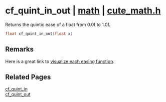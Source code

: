 # cf_quint_in_out | [math](https://github.com/RandyGaul/cute_framework/blob/master/docs/math_readme.md) | [cute_math.h](https://github.com/RandyGaul/cute_framework/blob/master/include/cute_math.h)

Returns the quintic ease of a float from 0.0f to 1.0f.

```cpp
float cf_quint_in_out(float x)
```

## Remarks

Here is a great link to [visualize each easing function](https://easings.net/).

## Related Pages

[cf_quint_in](https://github.com/RandyGaul/cute_framework/blob/master/docs/math/cf_quint_in.md)  
[cf_quint_out](https://github.com/RandyGaul/cute_framework/blob/master/docs/math/cf_quint_out.md)  
